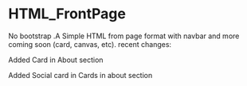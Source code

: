 # HTML_FrontPage
No bootstrap .A Simple HTML from page format with navbar and more coming soon (card, canvas, etc).
recent changes: 

Added Card in About section

Added Social card in Cards in about section